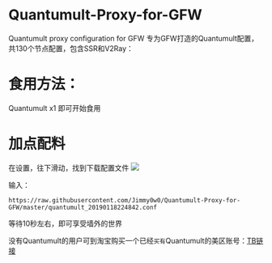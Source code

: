 # Quantumult-Proxy-for-GFW
Quantumult proxy configuration for GFW
专为GFW打造的Quantumult配置，共130个节点配置，包含SSR和V2Ray：

# 食用方法：
Quantumult x1 即可开始食用

# 加点配料
在设置，往下滑动，找到下载配置文件
![](http://wx2.sinaimg.cn/mw690/0060lm7Tly1fzb4gq1mqaj30hs0vk76d.jpg)

输入：
```
https://raw.githubusercontent.com/Jimmy0w0/Quantumult-Proxy-for-GFW/master/quantumult_20190118224842.conf
```
等待10秒左右，即可享受墙外的世界

没有Quantumult的用户可到淘宝购买一个已经`买有`Quantumult的美区账号：[TB链接](https://item.taobao.com/item.htm?spm=a1z09.2.0.0.46732e8dotkgJy&id=584590269448&_u=j1put2rt7420)
